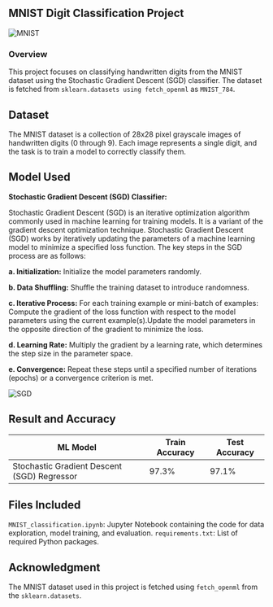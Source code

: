 ## MNIST Digit Classification Project
![MNIST](https://miro.medium.com/v2/resize:fit:1400/1*XdCMCaHPt-pqtEibUfAnNw.png)

### Overview

This project focuses on classifying handwritten digits from the MNIST dataset using the Stochastic Gradient Descent (SGD) classifier. The dataset is fetched from `sklearn.datasets using fetch_openml` as `MNIST_784`.

## Dataset

The MNIST dataset is a collection of 28x28 pixel grayscale images of handwritten digits (0 through 9). Each image represents a single digit, and the task is to train a model to correctly classify them.

## Model Used
**Stochastic Gradient Descent (SGD) Classifier:**

Stochastic Gradient Descent (SGD) is an iterative optimization algorithm commonly used in machine learning for training models. It is a variant of the gradient descent optimization technique. 
Stochastic Gradient Descent (SGD) works by iteratively updating the parameters of a machine learning model to minimize a specified loss function. The key steps in the SGD process are as follows:

 **a. Initialization:** Initialize the model parameters randomly.

**b. Data Shuffling:** Shuffle the training dataset to introduce randomness.

**c. Iterative Process:** For each training example or mini-batch of examples: Compute the gradient of the loss function with respect to the model parameters using the current example(s).Update the model parameters in the opposite direction of the gradient to minimize the loss.

**d. Learning Rate:** Multiply the gradient by a learning rate, which determines the step size in the parameter space.

**e. Convergence:** Repeat these steps until a specified number of iterations (epochs) or a convergence criterion is met.

![SGD](https://miro.medium.com/v2/resize:fit:491/1*n4ftRAKEJu8-gLB3pzY0DA.png)

## Result and Accuracy

|ML Model|Train Accuracy|Test Accuracy|
|---|---|---|
|Stochastic Gradient Descent (SGD) Regressor|97.3%|97.1%|

## Files Included

`MNIST_classification.ipynb`: Jupyter Notebook containing the code for data exploration, model training, and evaluation.
`requirements.txt`: List of required Python packages.

## Acknowledgment

The MNIST dataset used in this project is fetched using `fetch_openml` from the `sklearn.datasets`.




